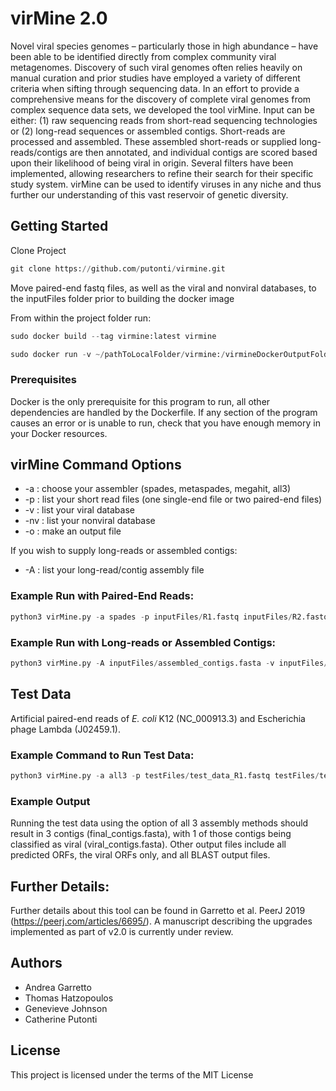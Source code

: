 # virMine 2.0

Novel viral species genomes – particularly those in high abundance – have been able to be identified directly from complex community viral metagenomes. Discovery of such viral genomes often relies heavily on manual curation and prior studies have employed a variety of different criteria when sifting through sequencing data. In an effort to provide a comprehensive means for the discovery of complete viral genomes from complex sequence data sets, we developed the tool virMine. Input can be either: (1) raw sequencing reads from short-read sequencing technologies or (2) long-read sequences or assembled contigs. Short-reads are processed and assembled. These assembled short-reads or supplied long-reads/contigs are then annotated, and individual contigs are scored based upon their likelihood of being viral in origin. Several filters have been implemented, allowing researchers to refine their search for their specific study system. virMine can be used to identify viruses in any niche and thus further our understanding of this vast reservoir of genetic diversity.

## Getting Started

Clone Project

```python
git clone https://github.com/putonti/virmine.git
```

Move paired-end fastq files, as well as the viral and nonviral databases, to the inputFiles folder prior to building the docker image

From within the project folder run:
```python
sudo docker build --tag virmine:latest virmine
```
```python
sudo docker run -v ~/pathToLocalFolder/virmine:/virmineDockerOutputFolder -i -t virmine
```

### Prerequisites

Docker is the only prerequisite for this program to run, all other dependencies are handled by the Dockerfile.
If any section of the program causes an error or is unable to run, check that you have enough memory in your Docker resources.

## virMine Command Options

*	-a : choose your assembler (spades, metaspades, megahit, all3)
*	-p : list your short read files (one single-end file or two paired-end files) 
*	-v : list your viral database
*	-nv : list your nonviral database
*	-o : make an output file

If you wish to supply long-reads or assembled contigs:
*	-A : list your long-read/contig assembly file

### Example Run with Paired-End Reads:
```python
python3 virMine.py -a spades -p inputFiles/R1.fastq inputFiles/R2.fastq -v inputFiles/viral_aa.fasta -nv inputFiles/nonviral_aa.fasta -o virmineDockerOutputFolder/output
```
### Example Run with Long-reads or Assembled Contigs:
```python
python3 virMine.py -A inputFiles/assembled_contigs.fasta -v inputFiles/viral_aa.fasta -nv inputFiles/nonviral_aa.fasta -o virmineDockerOutputFolder/output
```

## Test Data
Artificial paired-end reads of _E. coli_ K12 (NC_000913.3) and Escherichia phage Lambda (J02459.1).

### Example Command to Run Test Data:
```python
python3 virMine.py -a all3 -p testFiles/test_data_R1.fastq testFiles/test_data_R2.fastq -v inputFiles/viral_aa.fasta -nv inputFiles/nonviral_aa.fasta -o virmineDockerOutputFolder/testOutput
```

### Example Output
Running the test data using the option of all 3 assembly methods should result in 3 contigs (final_contigs.fasta), with 1 of those contigs being classified as viral (viral_contigs.fasta). Other output files include all predicted ORFs, the viral ORFs only, and all BLAST output files.  

## Further Details:
Further details about this tool can be found in Garretto et al. PeerJ 2019 (https://peerj.com/articles/6695/). A manuscript describing the upgrades implemented as part of v2.0 is currently under review.

## Authors

* Andrea Garretto
* Thomas Hatzopoulos
* Genevieve Johnson
* Catherine Putonti

## License

This project is licensed under the terms of the MIT License
